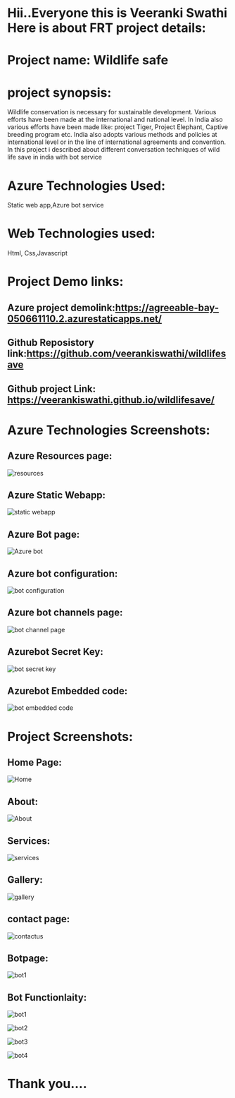 # Hii..Everyone this is Veeranki Swathi Here is about FRT project details:

# Project name: Wildlife safe

# project synopsis: 
Wildlife conservation is necessary for sustainable development. Various efforts have been made at the international and national level. In India also various efforts have been made like: project Tiger, Project Elephant, Captive breeding program etc. India also adopts various methods and policies at international level or in the line of international agreements and convention. In this project i described about different conversation techniques of wild life save in india with bot service

# Azure Technologies Used: 
Static web app,Azure bot service

# Web Technologies used:
Html,
Css,Javascript

# Project Demo links:
## Azure project demolink:https://agreeable-bay-050661110.2.azurestaticapps.net/
## Github Reposistory link:https://github.com/veerankiswathi/wildlifesave
## Github project Link: https://veerankiswathi.github.io/wildlifesave/

# Azure Technologies Screenshots:

## Azure Resources page:
![resources](https://user-images.githubusercontent.com/117888128/213519830-1b9d9e0f-2105-4de3-98ee-a94229421496.png)

## Azure Static Webapp:
![static webapp](https://user-images.githubusercontent.com/117888128/213519909-57d1f91f-d2b3-48e6-b6ea-f210c525c95f.png)

## Azure Bot page:
![Azure bot](https://user-images.githubusercontent.com/117888128/213520122-5703e3bc-9aa5-422b-aae4-0540a371fcef.png)

## Azure bot configuration:
![bot configuration](https://user-images.githubusercontent.com/117888128/213520303-89188f4a-e445-4229-947d-d55f2f2e9876.png)

## Azure bot channels page:
![bot channel page](https://user-images.githubusercontent.com/117888128/213520332-436fbff0-fa86-4732-a235-6dd055fc1fb3.png)

## Azurebot Secret Key:
![bot secret key](https://user-images.githubusercontent.com/117888128/213520367-9e12fa56-ca75-4133-be4c-d70de11ce54b.png)

## Azurebot Embedded code:
![bot embedded code](https://user-images.githubusercontent.com/117888128/213520398-d98f1ee9-65aa-42cc-aee6-e80602c4ffe0.png)

# Project Screenshots:

## Home Page:
![Home](https://user-images.githubusercontent.com/117888128/213523075-cc9d28b0-292f-4cc4-ba84-9518cb0f1f78.png)

## About:
![About](https://user-images.githubusercontent.com/117888128/213523142-a9136624-c41f-41ad-b35e-b488a509a3de.png)

## Services:
![services](https://user-images.githubusercontent.com/117888128/213523194-985aaccb-c77d-4349-83c4-54de74346791.png)

## Gallery:
![gallery](https://user-images.githubusercontent.com/117888128/213523239-289bdba3-d42d-4380-a7dc-178fb581f3ab.png)

## contact page:
![contactus](https://user-images.githubusercontent.com/117888128/213523288-7e9f8329-f024-41fe-bcb0-3cbe0d011aa5.png)

## Botpage:
![bot1](https://user-images.githubusercontent.com/117888128/213523340-df17b2fc-7d45-4cb5-9bf6-99421c054c1e.png)

## Bot Functionlaity:
![bot1](https://user-images.githubusercontent.com/117888128/213523379-8ffb40c0-f2b2-4455-a1cc-02e6feb8af65.png)

![bot2](https://user-images.githubusercontent.com/117888128/213523400-e05ef7f0-b461-4795-94f4-26cc866dd4ef.png)

![bot3](https://user-images.githubusercontent.com/117888128/213523423-68f59bff-5464-40f2-972d-3b87b6ac309a.png)

![bot4](https://user-images.githubusercontent.com/117888128/213523450-ed17ff9c-9146-4f5d-8e16-8c653ec9a4ec.png)

# Thank you....






